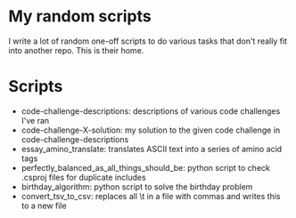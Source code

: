 # My random scripts
I write a lot of random one-off scripts to do various tasks that don't really fit into another repo. This is their home.

# Scripts
* code-challenge-descriptions: descriptions of various code challenges I've ran
* code-challenge-X-solution: my solution to the given code challenge in code-challenge-descriptions
* essay_amino_translate: translates ASCII text into a series of amino acid tags
* perfectly_balanced_as_all_things_should_be: python script to check .csproj files for duplicate includes
* birthday_algorithm: python script to solve the birthday problem
* convert_tsv_to_csv: replaces all \t in a file with commas and writes this to a new file
